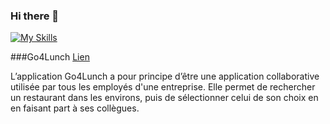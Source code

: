 ### Hi there 👋

<!--
**valentinfamery/ValentinFamery** is a ✨ _special_ ✨ repository because its `README.md` (this file) appears on your GitHub profile.

Here are some ideas to get you started:

- 🔭 I’m currently working on ...
- 🌱 I’m currently learning ...
- 👯 I’m looking to collaborate on ...
- 🤔 I’m looking for help with ...
- 💬 Ask me about ...
- 📫 How to reach me: ...
- 😄 Pronouns: ...
- ⚡ Fun fact: ...
-->

[![My Skills](https://skillicons.dev/icons?i=androidstudio,arch,bash,dart,docker,firebase,flutter,gcp,git,github,gradle,java,kotlin,postman,vscode)](https://skillicons.dev)

###Go4Lunch
[Lien](https://github.com/valentinfamery/Go4Lunch)

L’application Go4Lunch a pour principe d’être une application collaborative utilisée par tous les employés d'une entreprise. Elle permet de rechercher un restaurant dans les environs, puis de sélectionner celui de son choix en en faisant part à ses collègues.
